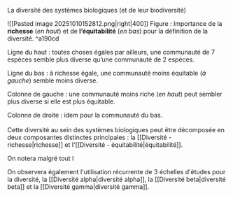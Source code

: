 La diversité des systèmes biologiques (et de leur biodiversité)

![[Pasted image 20251010152812.png|right|400]]
Figure : Importance de la **richesse** (*en haut*) et de **l’équitabilité** (*en bas*) pour la définition de la diversité.  ^a190cd

Ligne du haut : toutes choses égales par ailleurs,
une communauté de 7 espèces semble plus diverse qu’une communauté de 2 espèces. 

Ligne du bas : à richesse égale, une communauté moins équitable (*à gauche*) semble moins diverse. 

Colonne de gauche : une communauté moins
riche (*en haut*) peut sembler plus diverse si elle est plus équitable.

Colonne de droite : idem pour la communauté du bas.
<br>
<br>
Cette diversité au sein des systèmes biologiques peut être décomposée en deux composantes distinctes principales : la [[Diversité - richesse|richesse]] et l'[[Diversité - équitabilité|équitabilité]].

On notera malgré tout l



On observera également l'utilisation récurrente de 3 échelles d'études pour la diversité, la [[Diversité alpha|diversité alpha]], la [[Diversité beta|diversité beta]] et la [[Diversité gamma|diversité gamma]].